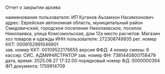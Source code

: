 
Отчет о закрытии архива

наименование пользователя: ИП Куганов Аъзамхон Насимхонович
адрес: Еврейская автономная область, муниципальный район Смидовичский, городское поселение Николаевское, поселок Николаевка, улица Комсомольская, дом 12а
место расчетов: Магазин хоз товаров и одежды
ИНН пользователя: 272308749935
рег. номер ККТ: 0009152991046901    
зав. номер ККТ: 00109522176655
версия ФФД: 4
номер смены: 6
кассир: СИС. АДМИНИСТРАТОР
зав. номер ФН: 7381440800758479
дата, время: 2025.08.27 17:32:00
порядковый номер ФД: 0000000394
ФП документа: 1759914709